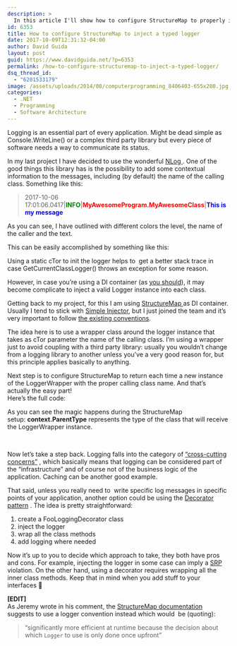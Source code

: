 ```yaml
---
description: >
  In this article I'll show how to configure StructureMap to properly inject a typed logger in your classes and what other alternatives you have
id: 6353
title: How to configure StructureMap to inject a typed logger
date: 2017-10-09T12:31:32-04:00
author: David Guida
layout: post
guid: https://www.davidguida.net/?p=6353
permalink: /how-to-configure-structuremap-to-inject-a-typed-logger/
dsq_thread_id:
  - "6201533179"
image: /assets/uploads/2014/08/computerprogramming_8406403-655x280.jpg
categories:
  - .NET
  - Programming
  - Software Architecture
---
```

Logging is an essential part of every application. Might be dead simple as Console.WriteLine() or a complex third party library but every piece of software needs a way to communicate its status.

In my last project I have decided to use the wonderful <a href="http://nlog-project.org/" target="_blank" rel="noopener">NLog </a>. One of the good things this library has is the possibility to add some contextual information to the messages, including (by default) the name of the calling class. Something like this:

> 2017-10-06 17:01:06.0417|<strong style="color: green;">INFO</strong>|<strong style="color: red;">MyAwesomeProgram.MyAwesomeClass</strong>|<strong style="color: blue;">This is my message</strong>

As you can see, I have outlined with different colors the level, the name of the caller and the text.

This can be easily accomplished by something like this:



Using a static cTor to init the logger helps to&nbsp; get a better stack trace in case&nbsp;GetCurrentClassLogger() throws an exception for some reason.

However, in case you&#8217;re using a DI container (as <a href="https://martinfowler.com/articles/injection.html" target="_blank" rel="noopener">you should</a>), it may become complicate to inject a valid Logger instance into each class.

Getting back to my project, for this I am using&nbsp;<a href="http://structuremap.github.io/" target="_blank" rel="noopener">StructureMap </a>as DI container. Usually I tend to stick with <a href="https://simpleinjector.org/index.html" target="_blank" rel="noopener">Simple Injector</a>, but I just joined the team and it&#8217;s very important to follow <a href="https://team-coder.com/establish-coding-guidelines/" target="_blank" rel="noopener">the existing conventions</a>.

The idea here is to use a wrapper class around the logger instance that takes as cTor parameter the name of the calling class. I&#8217;m using a wrapper just to avoid coupling with a third party library: usually you wouldn&#8217;t change from a logging library to another unless you&#8217;ve a very good reason for, but this principle applies basically to anything.

Next step is to configure StructureMap to return each time a new instance of the LoggerWrapper with the proper calling class name. And that&#8217;s actually the easy part!  
Here&#8217;s the full code:



As you can see the magic happens during the StructureMap setup:&nbsp;**context.ParentType**&nbsp;represents the type of the class that will receive the LoggerWrapper instance.

&nbsp;

Now let&#8217;s take a step back. Logging falls into the category of <a href="https://en.wikipedia.org/wiki/Cross-cutting_concern" target="_blank" rel="noopener">&#8220;cross-cutting concerns&#8221;</a>&nbsp;, which basically means that logging can be considered part of the &#8220;infrastructure&#8221; and of course not of the business logic of the application. Caching can be another good example.

That said, unless you really need to&nbsp; write specific log messages in specific points of your application, another option could be using the <a href="https://en.wikipedia.org/wiki/Decorator_pattern" target="_blank" rel="noopener">Decorator pattern</a>&nbsp;. The idea is pretty straightforward:

  1. create a FooLoggingDecorator class
  2. inject the logger
  3. wrap all the class methods
  4. add logging where needed

Now it&#8217;s up to you to decide which approach to take, they both have pros and cons. For example, injecting the logger in some case can imply a <a href="https://en.wikipedia.org/wiki/Single_responsibility_principle" target="_blank" rel="noopener">SRP </a>violation. On the other hand, using a decorator requires wrapping all the inner class methods. Keep that in mind when you add stuff to your interfaces 🙂

**[EDIT]**  
As Jeremy wrote in his comment, the <a href="http://structuremap.github.io/the-container/working-with-the-icontext-at-build-time/" target="_blank" rel="noopener">StructureMap documentation</a> suggests to use a logger convention instead which would&nbsp;&nbsp;be (quoting):

> &#8220;significantly more efficient at runtime because the decision about which&nbsp;`Logger`&nbsp;to use is only done once upfront&#8221;&nbsp;

<div class="post-details-footer-widgets">
</div>